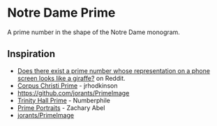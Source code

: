 # Notre Dame Prime

A prime number in the shape of the Notre Dame monogram.

## Inspiration

- [Does there exist a prime number whose representation on a phone screen looks like a giraffe?](https://www.reddit.com/r/math/comments/7qpfls/does_there_exist_a_prime_number_whose/) on Reddit.
- [Corpus Christi Prime](https://friendlyfieldsandopenmaps.com/2017/09/08/the-corpus-christi-prime/) - jrhodkinson
- https://github.com/jorants/PrimeImage
- [Trinity Hall Prime](https://www.youtube.com/watch?v=fQQ8IiTWHhg) - Numberphile
- [Prime Portraits](http://archive.bridgesmathart.org/2016/bridges2016-359.pdf) - Zachary Abel
- [jorants/PrimeImage](https://github.com/jorants/PrimeImage)

